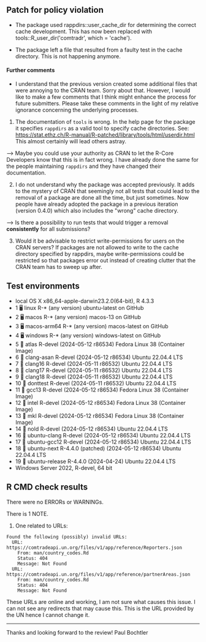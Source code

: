 ## Patch for policy violation

* The package used rappdirs::user_cache_dir for determining the correct cache development. This 
has now been replaced with tools::R_user_dir('comtradr', which = 'cache'). 

* The package left a file that resulted from a faulty test in the cache directory.
This is not happening anymore. 

#### Further comments

* I understand that the previous version created some additional files that were annoying to the
CRAN team. Sorry about that. However, I would like to make a few comments that I think might 
enhance the process for future submitters. Please take these comments in the light of my relative ignorance concerning the underlying processes.

1) The documentation of `tools` is wrong. In the help page for the package it specifies `rappdirs` as a valid 
tool to specify cache directories. See: https://stat.ethz.ch/R-manual/R-patched/library/tools/html/userdir.html 
This almost certainly will lead others astray. 

--> Maybe you could use your authority as CRAN to let the R-Core Developers know that this is in fact wrong. I have already done the same for the people maintaining `rappdirs` and they have changed their documentation. 

2) I do not understand why the package was accepted previously. It adds to the mystery of CRAN that seemingly not all tests that could lead to the removal of a package are done all the time, but just sometimes. Now people have already adopted the package in a previous iteration (version 0.4.0) which also includes the "wrong" cache directory.

--> Is there a possibility to run tests that would trigger a removal **consistently** for all submissions? 

3) Would it be advisable to restrict write-permissions for users on the CRAN servers? If packages are not allowed to write to the cache directory specified by rappdirs, maybe write-permissions could be restricted so that packages error out instead of creating clutter that the CRAN team has to sweep up after. 


## Test environments

* local OS X x86_64-apple-darwin23.2.0(64-bit), R 4.3.3
*  1 🖥  linux          R-* (any version)                     ubuntu-latest on GitHub
*  2 🖥  macos          R-* (any version)                     macos-13 on GitHub
*  3 🖥  macos-arm64    R-* (any version)                     macos-latest on GitHub
*  4 🖥  windows        R-* (any version)                     windows-latest on GitHub
*  5 🐋 atlas          R-devel (2024-05-12 r86534)           Fedora Linux 38 (Container Image)
*  6 🐋 clang-asan     R-devel (2024-05-12 r86534)           Ubuntu 22.04.4 LTS
*  7 🐋 clang16        R-devel (2024-05-11 r86532)           Ubuntu 22.04.4 LTS
*  8 🐋 clang17        R-devel (2024-05-11 r86532)           Ubuntu 22.04.4 LTS
*  9 🐋 clang18        R-devel (2024-05-11 r86532)           Ubuntu 22.04.4 LTS
* 10 🐋 donttest       R-devel (2024-05-11 r86532)           Ubuntu 22.04.4 LTS
* 11 🐋 gcc13          R-devel (2024-05-12 r86534)           Fedora Linux 38 (Container Image)
* 12 🐋 intel          R-devel (2024-05-12 r86534)           Fedora Linux 38 (Container Image)
* 13 🐋 mkl            R-devel (2024-05-12 r86534)           Fedora Linux 38 (Container Image)
* 14 🐋 nold           R-devel (2024-05-12 r86534)           Ubuntu 22.04.4 LTS
* 16 🐋 ubuntu-clang   R-devel (2024-05-12 r86534)           Ubuntu 22.04.4 LTS
* 17 🐋 ubuntu-gcc12   R-devel (2024-05-12 r86534)           Ubuntu 22.04.4 LTS
* 18 🐋 ubuntu-next    R-4.4.0 (patched) (2024-05-12 r86534) Ubuntu 22.04.4 LTS
* 19 🐋 ubuntu-release R-4.4.0 (2024-04-24)                  Ubuntu 22.04.4 LTS
* Windows Server 2022, R-devel, 64 bit

## R CMD check results


There were no ERRORs or WARNINGs. 

There is 1 NOTE.

1. One related to URLs: 

```
Found the following (possibly) invalid URLs:
  URL: https://comtradeapi.un.org/files/v1/app/reference/Reporters.json
    From: man/country_codes.Rd
    Status: 404
    Message: Not Found
  URL: https://comtradeapi.un.org/files/v1/app/reference/partnerAreas.json
    From: man/country_codes.Rd
    Status: 404
    Message: Not Found
```
These URLs are online and working, I am not sure what causes this issue. 
I can not see any redirects that may cause this. This is the URL provided by the 
UN hence I cannot change it. 

----

Thanks and looking forward to the review!
Paul Bochtler
